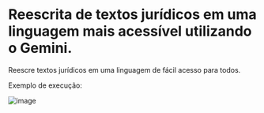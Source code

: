 # Reescrita de textos jurídicos em uma linguagem mais acessível utilizando o Gemini.

Reescre textos jurídicos em uma linguagem de fácil acesso para todos.

Exemplo de execução:

![image](https://github.com/wagneraf/reescrevendo_textos_juridicos_gemini/assets/72404084/73cb9d8f-dfa0-441f-959b-00950f518955)

